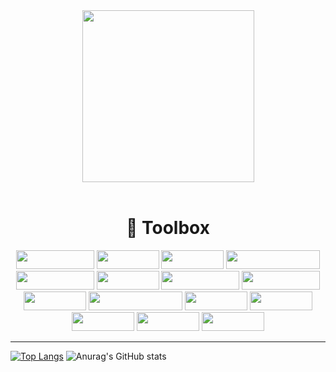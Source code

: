 <div id="header" align="center"><img src="https://media1.giphy.com/media/v1.Y2lkPTc5MGI3NjExNDcwazhjYjBtY25obnBsMHZvbGp4MXdmNWFuZDh0c3QzY2pqMnFhZiZlcD12MV9pbnRlcm5hbF9naWZfYnlfaWQmY3Q9Zw/rvjRyn3dLSj8dqhKuv/giphy.gif" width="275"></img></div><br>

<h1 align="center">🧰 Toolbox</h1>
<div align="center">
<img src="https://img.shields.io/badge/JavaScript-FFD43B?style=flat&logo=javascript&logoColor=black" width="125" height="30"></img>
<img src="https://img.shields.io/badge/Vue.js-4FC08D?style=flat&logo=vuedotjs&logoColor=white" width="100" height="30"></img>
<img src="https://img.shields.io/badge/Node.js-339933?style=flat&logo=nodedotjs&logoColor=white" width="100" height="30"></img>
<img src="https://img.shields.io/badge/Tailwind%20CSS-06B6D4?style=flat&logo=tailwindcss&logoColor=white" width="150" height="30"></img>
<img src="https://img.shields.io/badge/MongoDB-47A248?style=flat&logo=mongodb&logoColor=white" width="125" height="30"></img>
<img src="https://img.shields.io/badge/Axios-5A29E4?style=flat&logo=axios&logoColor=white" width="100" height="30"></img>
<img src="https://img.shields.io/badge/Bootstrap-7952B3?style=flat&logo=bootstrap&logoColor=white" width="125" height="30"></img>
<img src="https://img.shields.io/badge/Mongoose-880000?style=flat&logo=mongoose&logoColor=white" width="125" height="30"></img>
<img src="https://img.shields.io/badge/Python-3776AB?style=flat&logo=python&logoColor=white" width="100" height="30"></img>
<img src="https://img.shields.io/badge/Visual%20Studio%20Code-007ACC?style=flat&logo=visualstudiocode&logoColor=white" width="150" height="30"></img>
<img src="https://img.shields.io/badge/React-61DAFB?style=flat&logo=react&logoColor=black" width="100" height="30"></img>
<img src="https://img.shields.io/badge/Next.js-000000?style=flat&logo=next.js&logoColor=white" width="100" height="30"></img>
<img src="https://img.shields.io/badge/GitHub-181717?style=flat&logo=github&logoColor=white" width="100" height="30"></img>
<img src="https://img.shields.io/badge/Redux-764ABC?style=flat&logo=redux&logoColor=white" width="100" height="30"></img>
<img src="https://img.shields.io/badge/Figma-F24E1E?style=flat&logo=figma&logoColor=white" width="100" height="30"></img>
</div>

---

[![Top Langs](https://github-readme-stats.vercel.app/api/top-langs/?username=gwhiite&theme=vision-friendly-dark)](https://github.com/anuraghazra/github-readme-stats)
![Anurag's GitHub stats](https://github-readme-stats.vercel.app/api?username=gwhiite&show_icons=true&theme=vision-friendly-dark)
